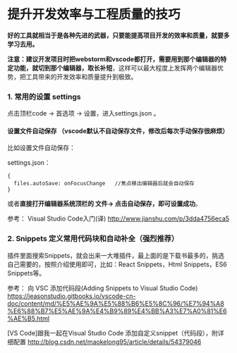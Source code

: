 # 提升开发效率与工程质量的技巧

**好的工具就相当于是各种先进的武器，只要能提高项目开发的效率和质量，就要多学习去用。**

**注意：建议开发项目时把webstorm和vscode都打开，需要用到那个编辑器的特定功能，就切到那个编辑器，取长补短**，这样可以最大程度上发挥两个编辑器优势，把工具带来的开发效率和质量提升到极致。

### 1. 常用的设置 settings
点击顶栏code -> 首选项 -> 设置，进入settings.json 。

#### 设置文件自动保存 （vscode默认不自动保存文件，修改后每次手动保存很麻烦）

比如设置文件自动保存：


settings.json：
```
{
  files.autoSave: onFocusChange   //焦点移出编辑器后就会自动保存
}
```

或者**直接打开编辑器系统顶栏的 文件-> 点击自动保存，即可设置成功**。



参考：
Visual Studio Code入门(译)
http://www.jianshu.com/p/3dda4756eca5


### 2. Snippets 定义常用代码块和自动补全（强烈推荐）

插件里面搜索Snippets，就会出来一大堆插件，最上面的是下载书最多的，挑选自己需要的，按照介绍使用即可，比如：React Snippets，Html Snippets，ES6 Snippets等。

参考：
向 VSC 添加代码段(Adding Snippets to Visual Studio Code)
https://jeasonstudio.gitbooks.io/vscode-cn-doc/content/md/%E5%AE%9A%E5%88%B6%E5%8C%96/%E7%94%A8%E6%88%B7%E5%AE%9A%E4%B9%89%E4%BB%A3%E7%A0%81%E6%AE%B5.html

[VS Code]跟我一起在Visual Studio Code 添加自定义snippet（代码段），附详细配置
http://blog.csdn.net/maokelong95/article/details/54379046



